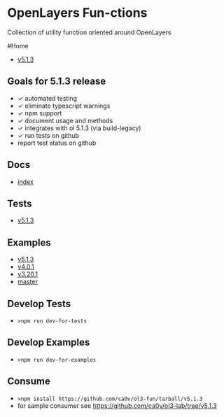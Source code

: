 # OpenLayers Fun-ctions

Collection of utility function oriented around OpenLayers

#Home

-   [v5.1.3](https://github.com/ca0v/ol3-fun/tree/v5.1.3)

## Goals for 5.1.3 release

-   ✓ automated testing
-   ✓ eliminate typescript warnings
-   ✓ npm support
-   ✓ document usage and methods
-   ✓ integrates with ol 5.1.3 (via build-legacy)
-   ✓ run tests on github
-   report test status on github

## Docs

-   [index](https://rawgit.com/ca0v/ol3-fun/v5.1.3/built/docs/index.html)

## Tests

-   [v5.1.3](https://rawgit.com/ca0v/ol3-fun/v5.1.3/loaders/tests.html?theme=dark&debug=1&test=*)

## Examples

-   [v5.1.3](https://rawgit.com/ca0v/ol3-fun/v5.1.3/loaders/tests.html?theme=dark&debug=1&run=*)
-   [v4.0.1](https://rawgit.com/ca0v/ol3-fun/v4.0.1/rawgit.html)
-   [v3.20.1](https://rawgit.com/ca0v/ol3-fun/v3.20.1/rawgit.html)
-   [master](https://rawgit.com/ca0v/ol3-fun/master/rawgit.html)

## Develop Tests

-   `>npm run dev-for-tests`

## Develop Examples

-   `>npm run dev-for-examples`

## Consume

-   `>npm install https://github.com/ca0v/ol3-fun/tarball/v5.1.3`
-   for sample consumer see https://github.com/ca0v/ol3-lab/tree/v5.1.3
